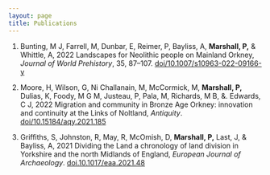```yaml
---
layout: page
title: Publications
---
```

1. Bunting, M J, Farrell, M, Dunbar, E, Reimer, P, Bayliss, A, **Marshall, P,** & Whittle, A, 2022 Landscapes for Neolithic people on Mainland Orkney, *Journal of World Prehistory*, 35, 87–107. [doi/10.1007/s10963-022-09166-y](https://doi.org/10.1007/s10963-022-09166-y)
   
3. Moore, H, Wilson, G, Ni Challanain, M, McCormick, M, **Marshall, P,** Dulias, K, Foody, M G M, Justeau, P, Pala, M, Richards, M B, &. Edwards, C J, 2022 Migration and community in Bronze Age Orkney: innovation and continuity at the Links of Noltland, *Antiquity*. [doi/10.15184/aqy.2021.185](https://doi.org/10.15184/aqy.2021.185)
   
5. Griffiths, S, Johnston, R, May, R, McOmish, D, **Marshall, P,** Last, J, & Bayliss, A, 2021 Dividing the Land a chronology of land division in Yorkshire and the north Midlands of England, *European Journal of Archaeology*. [doi.10.1017/eaa.2021.48](https://doi.org/10.1017/eaa.2021.48)
